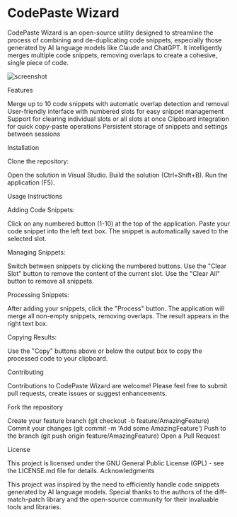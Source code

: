 # CodePaste Wizard

CodePaste Wizard is an open-source utility designed to streamline the process of combining and de-duplicating code snippets, especially those generated by AI language models like Claude and ChatGPT. It intelligently merges multiple code snippets, removing overlaps to create a cohesive, single piece of code.


![screenshot](https://github.com/user-attachments/assets/c4e780f1-6e93-4bbd-9a3e-744f3a6cb8f7)

Features

Merge up to 10 code snippets with automatic overlap detection and removal
User-friendly interface with numbered slots for easy snippet management
Support for clearing individual slots or all slots at once
Clipboard integration for quick copy-paste operations
Persistent storage of snippets and settings between sessions

Installation

Clone the repository:

Open the solution in Visual Studio.
Build the solution (Ctrl+Shift+B).
Run the application (F5).

Usage Instructions

Adding Code Snippets:

Click on any numbered button (1-10) at the top of the application.
Paste your code snippet into the left text box.
The snippet is automatically saved to the selected slot.


Managing Snippets:

Switch between snippets by clicking the numbered buttons.
Use the "Clear Slot" button to remove the content of the current slot.
Use the "Clear All" button to remove all snippets.


Processing Snippets:

After adding your snippets, click the "Process" button.
The application will merge all non-empty snippets, removing overlaps.
The result appears in the right text box.


Copying Results:

Use the "Copy" buttons above or below the output box to copy the processed code to your clipboard.


Contributing

Contributions to CodePaste Wizard are welcome! Please feel free to submit pull requests, create issues or suggest enhancements.

Fork the repository

Create your feature branch (git checkout -b feature/AmazingFeature)
Commit your changes (git commit -m 'Add some AmazingFeature')
Push to the branch (git push origin feature/AmazingFeature)
Open a Pull Request

License

This project is licensed under the GNU General Public License (GPL) - see the LICENSE.md file for details.
Acknowledgments

This project was inspired by the need to efficiently handle code snippets generated by AI language models.
Special thanks to the authors of the diff-match-patch library and the open-source community for their invaluable tools and libraries.


